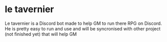 # le tavernier
Le tavernier is a Discord bot made to help GM to run there RPG on Discord.
He is pretty easy to run and use and will be syncronised with other project (not finished yet) that will help GM
